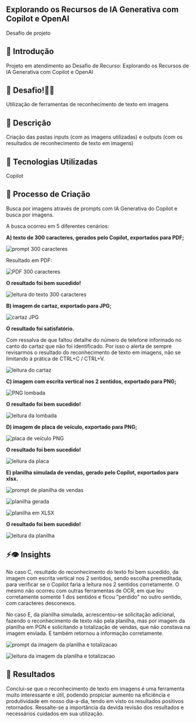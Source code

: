## Explorando os Recursos de IA Generativa com Copilot e OpenAI
Desafio de projeto


## 🚀 Introdução
Projeto em atendimento ao Desafio de Recurso: Explorando os Recursos de IA Generativa com Copilot e OpenAI


## 🎯 Desafio!💪🤓

Utilização de ferramentas de reconhecimento de texto em imagens

## 📒 Descrição
Criação das pastas inputs (com as imagens utilizadas) e outputs (com os resultados de reconhecimento de texto em imagens)

## 🤖 Tecnologias Utilizadas
Copilot

## 🧐 Processo de Criação
Busca por imagens através de prompts com IA Generativa do Copilot e busca por imagens.


A busca ocorreu em 5 diferentes cenários:


 **A) texto de 300 caracteres, gerados pelo Copilot, exportados para PDF;**
 
![prompt 300 caracteres](https://github.com/bids-work/explorando-os-recursos-de-ia-generativa/blob/main/inputs/prompt%20300%20caracteres.png)


Resultado em PDF:

![PDF 300 caracteres](https://github.com/bids-work/explorando-os-recursos-de-ia-generativa/blob/main/inputs/texto%20300%20caracteres%20em%20PDF.png)


**O resultado foi bem sucedido!**

![leitura do texto 300 caracteres](https://github.com/bids-work/explorando-os-recursos-de-ia-generativa/blob/main/output/texto%20300%20caracteres%20convertido%20PDF%20x%20%20texto.png)


 
 **B) imagem de cartaz, exportado para JPG;**
 
![cartaz JPG](https://github.com/bids-work/explorando-os-recursos-de-ia-generativa/blob/main/inputs/inca-outubrorosa_cartaz.jpg)

**O resultado foi satisfatório.**


Com ressalva de que faltou detalhe do número de telefone informado no canto do cartaz que não foi identificado. Por isso o alerta de sempre revisarmos o resultado do reconhecimento de texto em imagens, não se limitando à prática de CTRL+C / CTRL+V.

![leitura do cartaz](https://github.com/bids-work/explorando-os-recursos-de-ia-generativa/blob/main/output/inca%20convertido%20em%20texto.png)



  **C) imagem com escrita vertical nos 2 sentidos, exportado para PNG;**

![PNG lombada](https://github.com/bids-work/explorando-os-recursos-de-ia-generativa/blob/main/inputs/lombada-americana-europeia50.png)


**O resultado foi bem sucedido!**

![leitura da lombada](https://github.com/bids-work/explorando-os-recursos-de-ia-generativa/blob/main/output/lombada%20convertida%20em%20texto.png)



  **D) imagem de placa de veículo, exportado para PNG;**

![placa de veículo PNG](https://github.com/bids-work/explorando-os-recursos-de-ia-generativa/blob/main/inputs/placa%20veiculo.png)


**O resultado foi bem sucedido!**

![leitura da placa](https://github.com/bids-work/explorando-os-recursos-de-ia-generativa/blob/main/output/placa%20convertida%20em%20texto.png)


 
  **E) planilha simulada de vendas, gerado pelo Copilot, exportados para xlsx.**

![prompt de planilha de vendas](https://github.com/bids-work/explorando-os-recursos-de-ia-generativa/blob/main/inputs/prompt%20planilha%20vendas.png)


![planilha gerada](https://github.com/bids-work/explorando-os-recursos-de-ia-generativa/blob/main/inputs/copilot%20planilha%20vendas.png)


![planilha em XLSX](https://github.com/bids-work/explorando-os-recursos-de-ia-generativa/blob/main/inputs/planilha%20vendas%20no%20Excel.png)



**O resultado foi bem sucedido!**

![leitura da planilha](https://github.com/bids-work/explorando-os-recursos-de-ia-generativa/blob/main/output/planilha%20vendas%20planilha%20x%20texto.png)



## ⚡👁 Insights

No caso C, resultado do reconhecimento do texto foi bem sucedido, da imagem com escrita vertical nos 2 sentidos, sendo escolha premeditada, para verificar se o Copilot faria a leitura nos 2 sentidos corretamente. O mesmo não ocorreu com outras ferramentas de OCR, em que leu corretamente somente 1 dos sentidos e ficou "perdido" no outro sentido, com caracteres desconexos.


No caso E, da planilha simulada, acrescentou-se solicitação adicional, fazendo o reconhecimento de texto não pela planilha, mas por imagem da planilha em PGN e solicitando a totalização de vendas, que não constava na imagem enviada. E também retornou a informação corretamente.


![prompt da imagem da planilha e totalizacao](https://github.com/bids-work/explorando-os-recursos-de-ia-generativa/blob/main/inputs/prompt%20imagem%20planilha%20vendas%20e%20totalizacao.png)


![leitura da imagem da planilha e totalizacao](https://github.com/bids-work/explorando-os-recursos-de-ia-generativa/blob/main/output/imagem%20planilha%20vendas%20e%20totalizacao.png)

 
 
## 🚀 Resultados

Conclui-se que o reconhecimento de texto em imagens é uma ferramenta muito interessante e útil, podendo propiciar aumento na eficiência e produtividade em nosso dia-a-dia, tendo em visto os resultados positivos retornados. Ressalte-se a importância da devida revisão dos resultados e necessários cuidados em sua utilização.


```
